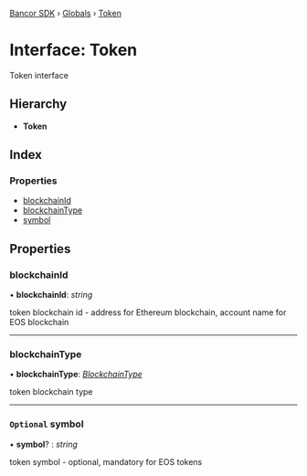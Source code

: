 [Bancor SDK](../README.md) › [Globals](../globals.md) › [Token](token.md)

# Interface: Token

Token interface

## Hierarchy

* **Token**

## Index

### Properties

* [blockchainId](token.md#blockchainid)
* [blockchainType](token.md#blockchaintype)
* [symbol](token.md#optional-symbol)

## Properties

###  blockchainId

• **blockchainId**: *string*

token blockchain id - address for Ethereum blockchain, account name for EOS blockchain

___

###  blockchainType

• **blockchainType**: *[BlockchainType](../enums/blockchaintype.md)*

token blockchain type

___

### `Optional` symbol

• **symbol**? : *string*

token symbol - optional, mandatory for EOS tokens

